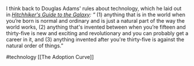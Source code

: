 I think back to Douglas Adams' rules about technology, which he laid out in [_Hitchhiker's Guide to the Galaxy_](https://click.convertkit-mail.com/o8u6796wp4uqhk3eeeqav/p8heh9h960vrr0bq/aHR0cHM6Ly9hbXpuLnRvLzNHeFB4OFU=)_: “_ (1) anything that is in the world when you’re born is normal and ordinary and is just a natural part of the way the world works, (2) anything that's invented between when you’re fifteen and thirty-five is new and exciting and revolutionary and you can probably get a career in it, and (3) anything invented after you're thirty-five is against the natural order of things.”

#technology [[The Adoption Curve]]